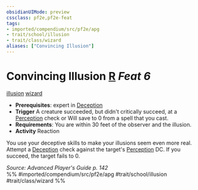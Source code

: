 ```yaml
---
obsidianUIMode: preview
cssclass: pf2e,pf2e-feat
tags:
- imported/compendium/src/pf2e/apg
- trait/school/illusion
- trait/class/wizard
aliases: ["Convincing Illusion"]
---
```

# Convincing Illusion  [R](chapter-9-playing-the-game.md#Actions "Reaction") *Feat 6*  
[illusion](illusion.md)  [wizard](rules/traits/wizard.md)  

- **Prerequisites**: expert in [Deception](../skills.md#Deception)
- **Trigger** A creature succeeded, but didn't critically succeed, at a [Perception](../skills.md#Perception) check or Will save to 0 from a spell that you cast.
- **Requirements**: You are within 30 feet of the observer and the illusion.
- **Activity** Reaction

You use your deceptive skills to make your illusions seem even more real. Attempt a [Deception](../skills.md#Deception) check against the target's [Perception](../skills.md#Perception) DC. If you succeed, the target fails to 0.

*Source: Advanced Player's Guide p. 142*  
%% #imported/compendium/src/pf2e/apg #trait/school/illusion #trait/class/wizard %%
